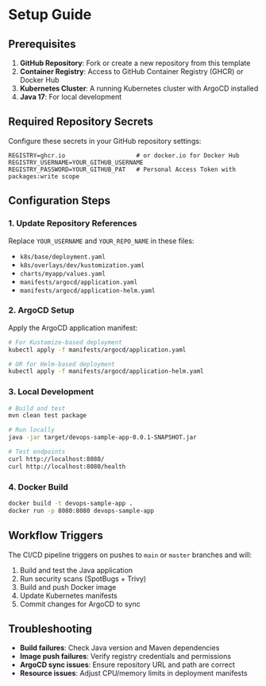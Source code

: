 # Setup Guide

## Prerequisites

1. **GitHub Repository**: Fork or create a new repository from this template
2. **Container Registry**: Access to GitHub Container Registry (GHCR) or Docker Hub
3. **Kubernetes Cluster**: A running Kubernetes cluster with ArgoCD installed
4. **Java 17**: For local development

## Required Repository Secrets

Configure these secrets in your GitHub repository settings:

```
REGISTRY=ghcr.io                    # or docker.io for Docker Hub
REGISTRY_USERNAME=YOUR_GITHUB_USERNAME
REGISTRY_PASSWORD=YOUR_GITHUB_PAT   # Personal Access Token with packages:write scope
```

## Configuration Steps

### 1. Update Repository References

Replace `YOUR_USERNAME` and `YOUR_REPO_NAME` in these files:
- `k8s/base/deployment.yaml`
- `k8s/overlays/dev/kustomization.yaml`
- `charts/myapp/values.yaml`
- `manifests/argocd/application.yaml`
- `manifests/argocd/application-helm.yaml`

### 2. ArgoCD Setup

Apply the ArgoCD application manifest:

```bash
# For Kustomize-based deployment
kubectl apply -f manifests/argocd/application.yaml

# OR for Helm-based deployment
kubectl apply -f manifests/argocd/application-helm.yaml
```

### 3. Local Development

```bash
# Build and test
mvn clean test package

# Run locally
java -jar target/devops-sample-app-0.0.1-SNAPSHOT.jar

# Test endpoints
curl http://localhost:8080/
curl http://localhost:8080/health
```

### 4. Docker Build

```bash
docker build -t devops-sample-app .
docker run -p 8080:8080 devops-sample-app
```

## Workflow Triggers

The CI/CD pipeline triggers on pushes to `main` or `master` branches and will:

1. Build and test the Java application
2. Run security scans (SpotBugs + Trivy)
3. Build and push Docker image
4. Update Kubernetes manifests
5. Commit changes for ArgoCD to sync

## Troubleshooting

- **Build failures**: Check Java version and Maven dependencies
- **Image push failures**: Verify registry credentials and permissions
- **ArgoCD sync issues**: Ensure repository URL and path are correct
- **Resource issues**: Adjust CPU/memory limits in deployment manifests